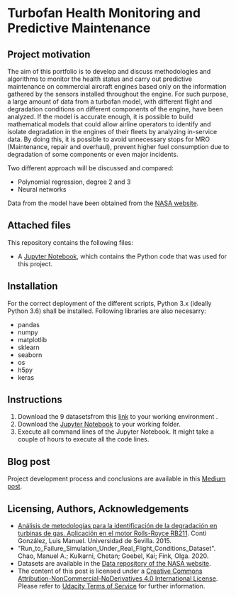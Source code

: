 # Turbofan Health Monitoring and Predictive Maintenance
## Project motivation
The aim of this portfolio is to develop and discuss methodologies and algorithms to monitor the health status and carry out predictive maintenance on commercial aircraft engines based only on the information gathered by the sensors installed throughout the engine. For such purpose, a large amount of data from a turbofan model, with different flight and degradation conditions on different components of the engine, have been analyzed. If the model is accurate enough, it is possible to build mathematical models that could allow airline operators to identify and isolate degradation in the engines of their fleets by analyzing in-service data. By doing this, it is possible to avoid unnecessary stops for MRO (Maintenance, repair and overhaul), prevent higher fuel consumption due to degradation of some components or even major incidents.

Two different approach will be discussed and compared:

* Polynomial regression, degree 2 and 3
* Neural networks

Data from the model have been obtained from the [NASA website](https://ti.arc.nasa.gov/tech/dash/groups/pcoe/prognostic-data-repository/).

## Attached files
This repository contains the following files:
* A [Jupyter Notebook](https://github.com/Luis-Conti/Udacity-Data-Scientist/blob/main/Turbofan-Predictive-Maintenance/Turbofan%20health%20monitoring%20and%20predictive%20maintenance.ipynb), which contains the Python code that was used for this project.

  
## Installation
For the correct deployment of the different scripts, Python 3.x (ideally Python 3.6) shall be installed. Following libraries are also necesarry:
  * pandas
  * numpy
  * matplotlib
  * sklearn
  * seaborn
  * os
  * h5py
  * keras

## Instructions
1. Download the 9 datasetsfrom this [link](https://mega.nz/folder/1F5zySrR#CIQGD4VjC2IY9ZRJF_c3pg) to your working environment .
2. Download the [Jupyter Notebook](https://github.com/Luis-Conti/Udacity-Data-Scientist/blob/main/Turbofan-Predictive-Maintenance/Turbofan%20health%20monitoring%20and%20predictive%20maintenance.ipynb) to your working folder.
3. Execute all command lines of the Jupyter Notebook. It might take a couple of hours to execute all the code lines.


## Blog post
Project development process and conclusions are available in this [Medium post](https://luis-conti-gz.medium.com/machine-learning-models-applied-to-turbofan-engines-predictive-maintenance-c7e8d678390b). 


## Licensing, Authors, Acknowledgements
* [Análisis de metodologías para la identificación de la degradación en turbinas de gas. Aplicación en el motor Rolls-Royce RB211](http://bibing.us.es/proyectos/abreproy/60315/fichero/Memoria_Proyecto.pdf). Conti González, Luis Manuel. Universidad de Sevilla. 2015.
* "Run_to_Failure_Simulation_Under_Real_Flight_Conditions_Dataset". Chao, Manuel A.; Kulkarni, Chetan; Goebel, Kai; Fink, Olga. 2020. 
* Datasets are available in the [Data repository of the NASA website](https://ti.arc.nasa.gov/tech/dash/groups/pcoe/prognostic-data-repository/).
* The content of this post is licensed under a [Creative Commons Attribution-NonCommercial-NoDerivatives 4.0 International License](https://creativecommons.org/licenses/by-nc-nd/4.0/). Please refer to [Udacity Terms of Service](https://www.udacity.com/legal) for further information.

